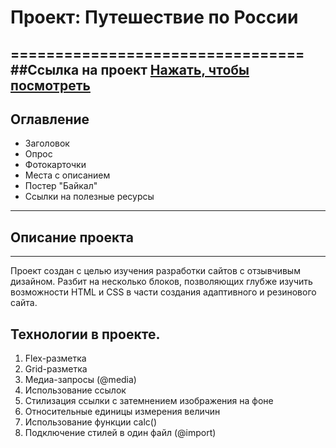 # Проект: Путешествие по России
=================================
##Ссылка на проект
[Нажать, чтобы посмотреть](https://catintoner.github.io/russian-travel/ "Путешествие по России")
----------------------------------
## Оглавление
* Заголовок
* Опрос
* Фотокарточки
* Места с описанием
* Постер "Байкал"
* Ссылки на полезные ресурсы
-----------------------------------

## Описание проекта
----
Проект создан с целью изучения разработки сайтов с отзывчивым дизайном.  Разбит на несколько блоков, позволяющих глубже изучить
возможности HTML и CSS в части создания адаптивного и резинового сайта.

## Технологии в проекте.
1. Flex-разметка
2. Grid-разметка
3. Медиа-запросы (@media)
4. Использование ссылок
5. Стилизация ссылки с затемнением изображения на фоне
6. Относительные единицы измерения величин
7. Использование функции calc()
8. Подключение стилей в один файл (@import)
